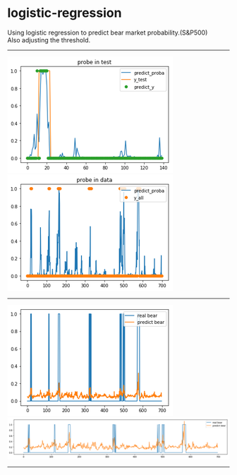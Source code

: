 # logistic-regression
Using logistic regression to predict bear market probability.(S&P500)  
Also adjusting the threshold.  
****
![Image text](https://github.com/stxupengyu/logistic-regression/blob/master/img-folder/img1-1.png)  
![Image text](https://github.com/stxupengyu/logistic-regression/blob/master/img-folder/img1-2.png) 
****
![Image text](https://github.com/stxupengyu/logistic-regression/blob/master/img-folder/img2-1.png)  
![Image text](https://github.com/stxupengyu/logistic-regression/blob/master/img-folder/img2-2.png)  
****

